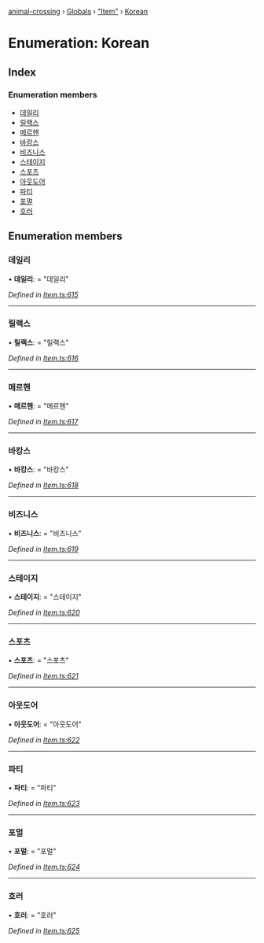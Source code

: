 [animal-crossing](../README.md) › [Globals](../globals.md) › ["Item"](../modules/_item_.md) › [Korean](_item_.korean.md)

# Enumeration: Korean

## Index

### Enumeration members

* [데일리](_item_.korean.md#데일리)
* [릴랙스](_item_.korean.md#릴랙스)
* [메르헨](_item_.korean.md#메르헨)
* [바캉스](_item_.korean.md#바캉스)
* [비즈니스](_item_.korean.md#비즈니스)
* [스테이지](_item_.korean.md#스테이지)
* [스포츠](_item_.korean.md#스포츠)
* [아웃도어](_item_.korean.md#아웃도어)
* [파티](_item_.korean.md#파티)
* [포멀](_item_.korean.md#포멀)
* [호러](_item_.korean.md#호러)

## Enumeration members

###  데일리

• **데일리**: = "데일리"

*Defined in [Item.ts:615](https://github.com/Norviah/animal-crossing/blob/e8c2f7d/module/types/Item.ts#L615)*

___

###  릴랙스

• **릴랙스**: = "릴랙스"

*Defined in [Item.ts:616](https://github.com/Norviah/animal-crossing/blob/e8c2f7d/module/types/Item.ts#L616)*

___

###  메르헨

• **메르헨**: = "메르헨"

*Defined in [Item.ts:617](https://github.com/Norviah/animal-crossing/blob/e8c2f7d/module/types/Item.ts#L617)*

___

###  바캉스

• **바캉스**: = "바캉스"

*Defined in [Item.ts:618](https://github.com/Norviah/animal-crossing/blob/e8c2f7d/module/types/Item.ts#L618)*

___

###  비즈니스

• **비즈니스**: = "비즈니스"

*Defined in [Item.ts:619](https://github.com/Norviah/animal-crossing/blob/e8c2f7d/module/types/Item.ts#L619)*

___

###  스테이지

• **스테이지**: = "스테이지"

*Defined in [Item.ts:620](https://github.com/Norviah/animal-crossing/blob/e8c2f7d/module/types/Item.ts#L620)*

___

###  스포츠

• **스포츠**: = "스포츠"

*Defined in [Item.ts:621](https://github.com/Norviah/animal-crossing/blob/e8c2f7d/module/types/Item.ts#L621)*

___

###  아웃도어

• **아웃도어**: = "아웃도어"

*Defined in [Item.ts:622](https://github.com/Norviah/animal-crossing/blob/e8c2f7d/module/types/Item.ts#L622)*

___

###  파티

• **파티**: = "파티"

*Defined in [Item.ts:623](https://github.com/Norviah/animal-crossing/blob/e8c2f7d/module/types/Item.ts#L623)*

___

###  포멀

• **포멀**: = "포멀"

*Defined in [Item.ts:624](https://github.com/Norviah/animal-crossing/blob/e8c2f7d/module/types/Item.ts#L624)*

___

###  호러

• **호러**: = "호러"

*Defined in [Item.ts:625](https://github.com/Norviah/animal-crossing/blob/e8c2f7d/module/types/Item.ts#L625)*
